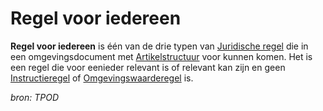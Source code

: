 # Regel voor iedereen

**Regel voor iedereen** is één van de drie typen van [Juridische regel](#begrip-juridische-regel) die in een omgevingsdocument met [Artikelstructuur](#begrip-artikelstructuur)
voor kunnen komen. Het is een regel die voor eenieder relevant is of relevant kan zijn en geen [Instructieregel](#begrip-instructieregel) of [Omgevingswaarderegel](#begrip-omgevingswaarderegel) is.

*bron: TPOD*
